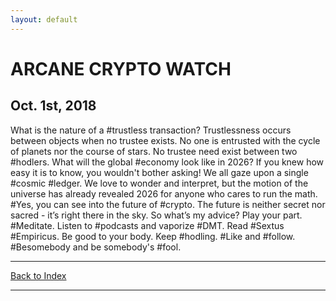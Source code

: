 ```yaml
---
layout: default
---
```

# ARCANE CRYPTO WATCH
## Oct. 1st, 2018
What is the nature of a #trustless  transaction? Trustlessness occurs between objects when no trustee  exists. No one is entrusted with the cycle of planets nor the course of  stars. No trustee need exist between two #hodlers. What will the global #economy look like in 2026? If you knew how easy it is to know, you wouldn't bother asking! We all gaze upon a single #cosmic #ledger.  We love to wonder and interpret, but the motion of the universe has  already revealed 2026 for anyone who cares to run the math. #Yes, you can see into the future of #crypto. The future is neither secret nor sacred - it’s right there in the sky. So what’s my advice? Play your part. #Meditate. Listen to #podcasts and vaporize #DMT. Read #Sextus #Empiricus. Be good to your body. Keep #hodling. #Like and #follow. #Besomebody and be somebody's #fool.

* * *
[Back to Index](acw.html)
* * *
